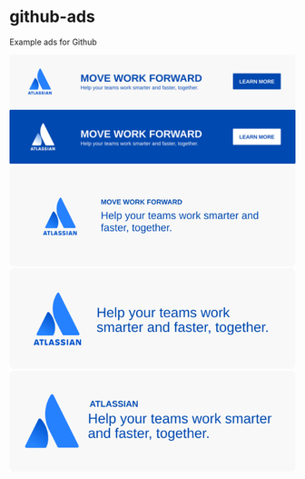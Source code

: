 # github-ads
Example ads for Github

![](ads/banner-light.svg)
![](ads/banner.svg)
![](ads/badge-1.svg)
![](ads/badge-2.svg)
![](ads/badge-3.svg)
